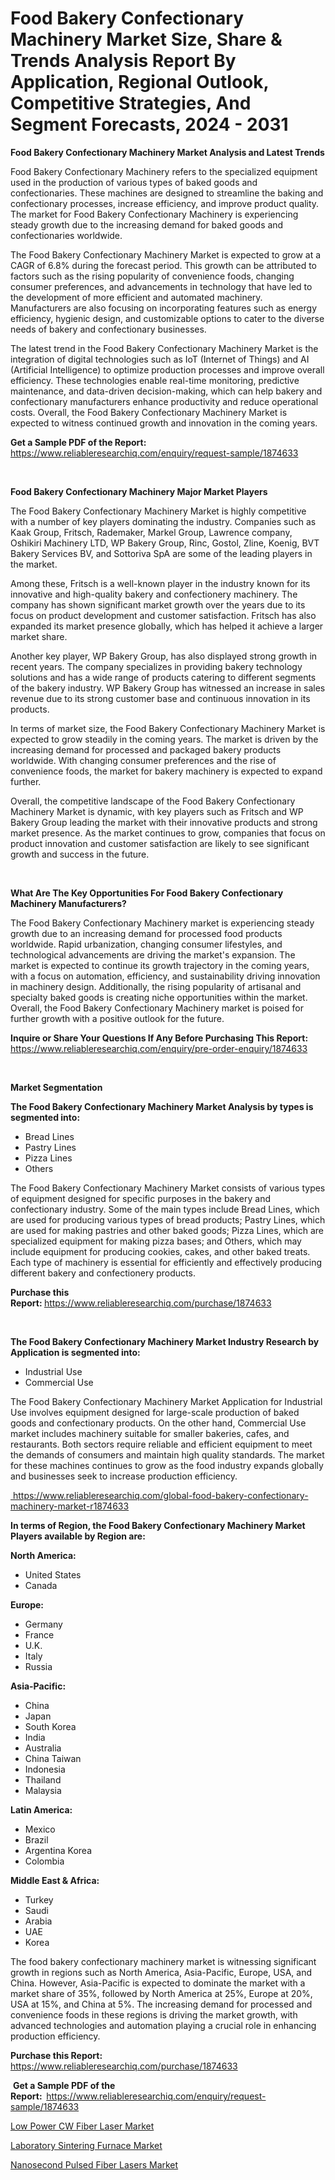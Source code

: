 <p><h1>Food Bakery Confectionary Machinery Market Size, Share & Trends Analysis Report By Application, Regional Outlook, Competitive Strategies, And Segment Forecasts, 2024 - 2031</h1></p><p><strong>Food Bakery Confectionary Machinery Market Analysis and Latest Trends</strong></p>
<p><p>Food Bakery Confectionary Machinery refers to the specialized equipment used in the production of various types of baked goods and confectionaries. These machines are designed to streamline the baking and confectionary processes, increase efficiency, and improve product quality. The market for Food Bakery Confectionary Machinery is experiencing steady growth due to the increasing demand for baked goods and confectionaries worldwide.</p><p>The Food Bakery Confectionary Machinery Market is expected to grow at a CAGR of 6.8% during the forecast period. This growth can be attributed to factors such as the rising popularity of convenience foods, changing consumer preferences, and advancements in technology that have led to the development of more efficient and automated machinery. Manufacturers are also focusing on incorporating features such as energy efficiency, hygienic design, and customizable options to cater to the diverse needs of bakery and confectionary businesses.</p><p>The latest trend in the Food Bakery Confectionary Machinery Market is the integration of digital technologies such as IoT (Internet of Things) and AI (Artificial Intelligence) to optimize production processes and improve overall efficiency. These technologies enable real-time monitoring, predictive maintenance, and data-driven decision-making, which can help bakery and confectionary manufacturers enhance productivity and reduce operational costs. Overall, the Food Bakery Confectionary Machinery Market is expected to witness continued growth and innovation in the coming years.</p></p>
<p><strong>Get a Sample PDF of the Report:&nbsp;</strong> <a href="https://www.reliableresearchiq.com/enquiry/request-sample/1874633">https://www.reliableresearchiq.com/enquiry/request-sample/1874633</a></p>
<p>&nbsp;</p>
<p><strong>Food Bakery Confectionary Machinery Major Market Players</strong></p>
<p><p>The Food Bakery Confectionary Machinery Market is highly competitive with a number of key players dominating the industry. Companies such as Kaak Group, Fritsch, Rademaker, Markel Group, Lawrence company, Oshikiri Machinery LTD, WP Bakery Group, Rinc, Gostol, Zline, Koenig, BVT Bakery Services BV, and Sottoriva SpA are some of the leading players in the market.</p><p>Among these, Fritsch is a well-known player in the industry known for its innovative and high-quality bakery and confectionery machinery. The company has shown significant market growth over the years due to its focus on product development and customer satisfaction. Fritsch has also expanded its market presence globally, which has helped it achieve a larger market share.</p><p>Another key player, WP Bakery Group, has also displayed strong growth in recent years. The company specializes in providing bakery technology solutions and has a wide range of products catering to different segments of the bakery industry. WP Bakery Group has witnessed an increase in sales revenue due to its strong customer base and continuous innovation in its products.</p><p>In terms of market size, the Food Bakery Confectionary Machinery Market is expected to grow steadily in the coming years. The market is driven by the increasing demand for processed and packaged bakery products worldwide. With changing consumer preferences and the rise of convenience foods, the market for bakery machinery is expected to expand further.</p><p>Overall, the competitive landscape of the Food Bakery Confectionary Machinery Market is dynamic, with key players such as Fritsch and WP Bakery Group leading the market with their innovative products and strong market presence. As the market continues to grow, companies that focus on product innovation and customer satisfaction are likely to see significant growth and success in the future.</p></p>
<p>&nbsp;</p>
<p><strong>What Are The Key Opportunities For Food Bakery Confectionary Machinery Manufacturers?</strong></p>
<p><p>The Food Bakery Confectionary Machinery market is experiencing steady growth due to an increasing demand for processed food products worldwide. Rapid urbanization, changing consumer lifestyles, and technological advancements are driving the market's expansion. The market is expected to continue its growth trajectory in the coming years, with a focus on automation, efficiency, and sustainability driving innovation in machinery design. Additionally, the rising popularity of artisanal and specialty baked goods is creating niche opportunities within the market. Overall, the Food Bakery Confectionary Machinery market is poised for further growth with a positive outlook for the future.</p></p>
<p><strong>Inquire or Share Your Questions If Any Before Purchasing This Report:</strong> <a href="https://www.reliableresearchiq.com/enquiry/pre-order-enquiry/1874633">https://www.reliableresearchiq.com/enquiry/pre-order-enquiry/1874633</a></p>
<p>&nbsp;</p>
<p><strong>Market Segmentation</strong></p>
<p><strong>The Food Bakery Confectionary Machinery Market Analysis by types is segmented into:</strong></p>
<p><ul><li>Bread Lines</li><li>Pastry Lines</li><li>Pizza Lines</li><li>Others</li></ul></p>
<p><p>The Food Bakery Confectionary Machinery Market consists of various types of equipment designed for specific purposes in the bakery and confectionary industry. Some of the main types include Bread Lines, which are used for producing various types of bread products; Pastry Lines, which are used for making pastries and other baked goods; Pizza Lines, which are specialized equipment for making pizza bases; and Others, which may include equipment for producing cookies, cakes, and other baked treats. Each type of machinery is essential for efficiently and effectively producing different bakery and confectionery products.</p></p>
<p><strong>Purchase this Report:&nbsp;</strong><a href="https://www.reliableresearchiq.com/purchase/1874633">https://www.reliableresearchiq.com/purchase/1874633</a></p>
<p>&nbsp;</p>
<p><strong>The Food Bakery Confectionary Machinery Market Industry Research by Application is segmented into:</strong></p>
<p><ul><li>Industrial Use</li><li>Commercial Use</li></ul></p>
<p><p>The Food Bakery Confectionary Machinery Market Application for Industrial Use involves equipment designed for large-scale production of baked goods and confectionary products. On the other hand, Commercial Use market includes machinery suitable for smaller bakeries, cafes, and restaurants. Both sectors require reliable and efficient equipment to meet the demands of consumers and maintain high quality standards. The market for these machines continues to grow as the food industry expands globally and businesses seek to increase production efficiency.</p></p>
<p><a href="https://www.reliableresearchiq.com/global-food-bakery-confectionary-machinery-market-r1874633">&nbsp;https://www.reliableresearchiq.com/global-food-bakery-confectionary-machinery-market-r1874633</a></p>
<p><strong>In terms of Region, the Food Bakery Confectionary Machinery Market Players available by Region are:</strong></p>
<p>
    <p> <strong> North America: </strong>
        <ul>
            <li>United States</li>
            <li>Canada</li>
        </ul>
        </p> 
    <p> <strong> Europe: </strong>
        <ul>
            <li>Germany</li>
            <li>France</li>
            <li>U.K.</li>
            <li>Italy</li>
            <li>Russia</li>
        </ul>
        </p> 
    <p> <strong> Asia-Pacific: </strong>
        <ul>
            <li>China</li>
            <li>Japan</li>
            <li>South Korea</li>
            <li>India</li>
            <li>Australia</li>
            <li>China Taiwan</li>
            <li>Indonesia</li>
            <li>Thailand</li>
            <li>Malaysia</li>
        </ul>
        </p> 
    <p> <strong> Latin America: </strong>
        <ul>
            <li>Mexico</li>
            <li>Brazil</li>
            <li>Argentina Korea</li>
            <li>Colombia</li>
        </ul>
        </p> 
    <p> <strong> Middle East & Africa: </strong>
        <ul>
            <li>Turkey</li>
            <li>Saudi</li>
            <li>Arabia</li>
            <li>UAE</li>
            <li>Korea</li>
        </ul>
    </p>
    </p>
<p><p>The food bakery confectionary machinery market is witnessing significant growth in regions such as North America, Asia-Pacific, Europe, USA, and China. However, Asia-Pacific is expected to dominate the market with a market share of 35%, followed by North America at 25%, Europe at 20%, USA at 15%, and China at 5%. The increasing demand for processed and convenience foods in these regions is driving the market growth, with advanced technologies and automation playing a crucial role in enhancing production efficiency.</p></p>
<p><strong>Purchase this Report: </strong><a href="https://www.reliableresearchiq.com/purchase/1874633">https://www.reliableresearchiq.com/purchase/1874633</a></p>
<p>&nbsp;<strong>Get a Sample PDF of the Report:&nbsp;&nbsp;</strong><a href="https://www.reliableresearchiq.com/enquiry/request-sample/1874633">https://www.reliableresearchiq.com/enquiry/request-sample/1874633</a></p>
<p><strong></strong></p>
<p><p><a href="https://github.com/JosephMorgnlvXXff/Market-Research-Report-List-1/blob/main/low-power-cw-fiber-laser-market.md">Low Power CW Fiber Laser Market</a></p><p><a href="https://github.com/sydneyHley85/Market-Research-Report-List-1/blob/main/laboratory-sintering-furnace-market.md">Laboratory Sintering Furnace Market</a></p><p><a href="https://github.com/trameciabutler45/Market-Research-Report-List-1/blob/main/nanosecond-pulsed-fiber-lasers-market.md">Nanosecond Pulsed Fiber Lasers Market</a></p></p>
